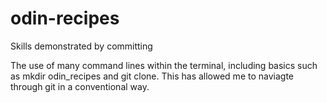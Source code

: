 # odin-recipes

Skills demonstrated by committing

The use of many command lines within the terminal, including basics such as mkdir odin_recipes and git clone. 
This has allowed me to naviagte through git in a conventional way.

